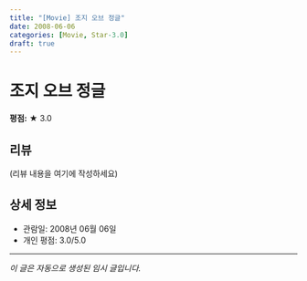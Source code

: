 ```yaml
---
title: "[Movie] 조지 오브 정글"
date: 2008-06-06
categories: [Movie, Star-3.0]
draft: true
---
```


# 조지 오브 정글

**평점:** ★ 3.0

## 리뷰

(리뷰 내용을 여기에 작성하세요)

## 상세 정보

- 관람일: 2008년 06월 06일
- 개인 평점: 3.0/5.0

---

*이 글은 자동으로 생성된 임시 글입니다.*
